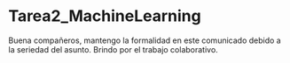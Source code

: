 # Tarea2_MachineLearning
Buena compañeros, mantengo la formalidad en este comunicado debido a la seriedad del asunto. Brindo por el trabajo colaborativo.
